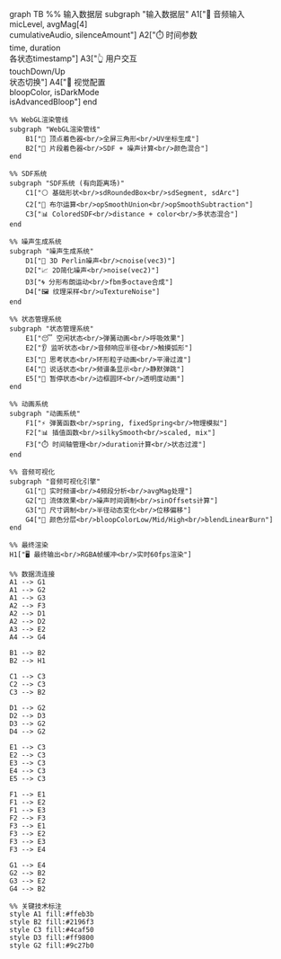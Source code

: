 graph TB
    %% 输入数据层
    subgraph "输入数据层"
        A1["🎤 音频输入<br/>micLevel, avgMag[4]<br/>cumulativeAudio, silenceAmount"]
        A2["⏱️ 时间参数<br/>time, duration<br/>各状态timestamp"]
        A3["👆 用户交互<br/>touchDown/Up<br/>状态切换"]
        A4["🎨 视觉配置<br/>bloopColor, isDarkMode<br/>isAdvancedBloop"]
    end

    %% WebGL渲染管线
    subgraph "WebGL渲染管线"
        B1["📐 顶点着色器<br/>全屏三角形<br/>UV坐标生成"]
        B2["🎨 片段着色器<br/>SDF + 噪声计算<br/>颜色混合"]
    end

    %% SDF系统
    subgraph "SDF系统 (有向距离场)"
        C1["⚪ 基础形状<br/>sdRoundedBox<br/>sdSegment, sdArc"]
        C2["🔧 布尔运算<br/>opSmoothUnion<br/>opSmoothSubtraction"]
        C3["📊 ColoredSDF<br/>distance + color<br/>多状态混合"]
    end

    %% 噪声生成系统
    subgraph "噪声生成系统"
        D1["🌊 3D Perlin噪声<br/>cnoise(vec3)"]
        D2["📈 2D简化噪声<br/>noise(vec2)"]
        D3["🌀 分形布朗运动<br/>fbm多octave合成"]
        D4["🖼️ 纹理采样<br/>uTextureNoise"]
    end

    %% 状态管理系统
    subgraph "状态管理系统"
        E1["😴 空闲状态<br/>弹簧动画<br/>呼吸效果"]
        E2["👂 监听状态<br/>音频响应半径<br/>触摸弧形"]
        E3["🤔 思考状态<br/>环形粒子动画<br/>平滑过渡"]
        E4["💬 说话状态<br/>频谱条显示<br/>静默弹跳"]
        E5["🛑 暂停状态<br/>边框圆环<br/>透明度动画"]
    end

    %% 动画系统
    subgraph "动画系统"
        F1["⚡ 弹簧函数<br/>spring, fixedSpring<br/>物理模拟"]
        F2["📊 插值函数<br/>silkySmooth<br/>scaled, mix"]
        F3["⏱️ 时间轴管理<br/>duration计算<br/>状态过渡"]
    end

    %% 音频可视化
    subgraph "音频可视化引擎"
        G1["🎵 实时频谱<br/>4频段分析<br/>avgMag处理"]
        G2["🌊 流体效果<br/>噪声时间调制<br/>sinOffsets计算"]
        G3["📏 尺寸调制<br/>半径动态变化<br/>位移偏移"]
        G4["🎨 颜色分层<br/>bloopColorLow/Mid/High<br/>blendLinearBurn"]
    end

    %% 最终渲染
    H1["🖥️ 最终输出<br/>RGBA帧缓冲<br/>实时60fps渲染"]

    %% 数据流连接
    A1 --> G1
    A1 --> G2
    A1 --> G3
    A2 --> F3
    A2 --> D1
    A2 --> D2
    A3 --> E2
    A4 --> G4

    B1 --> B2
    B2 --> H1

    C1 --> C3
    C2 --> C3
    C3 --> B2

    D1 --> G2
    D2 --> D3
    D3 --> G2
    D4 --> G2

    E1 --> C3
    E2 --> C3
    E3 --> C3
    E4 --> C3
    E5 --> C3

    F1 --> E1
    F1 --> E2
    F1 --> E3
    F2 --> F3
    F3 --> E1
    F3 --> E2
    F3 --> E3
    F3 --> E4

    G1 --> E4
    G2 --> B2
    G3 --> E2
    G4 --> B2

    %% 关键技术标注
    style A1 fill:#ffeb3b
    style B2 fill:#2196f3
    style C3 fill:#4caf50
    style D3 fill:#ff9800
    style G2 fill:#9c27b0